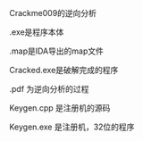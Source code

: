 Crackme009的逆向分析

.exe是程序本体

.map是IDA导出的map文件

Cracked.exe是破解完成的程序

.pdf 为逆向分析的过程

Keygen.cpp 是注册机的源码

Keygen.exe 是注册机，32位的程序
